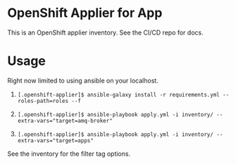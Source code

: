 

# OpenShift Applier for App

This is an OpenShift applier inventory. See the CI/CD repo for docs.

# Usage

Right now limited to using ansible on your localhost.

1. `[.openshift-applier]$ ansible-galaxy install -r requirements.yml --roles-path=roles --f`

2. `[.openshift-applier]$ ansible-playbook apply.yml -i inventory/ --extra-vars="target=amq-broker"`

3. `[.openshift-applier]$ ansible-playbook apply.yml -i inventory/ --extra-vars="target=apps"`

See the inventory for the filter tag options.